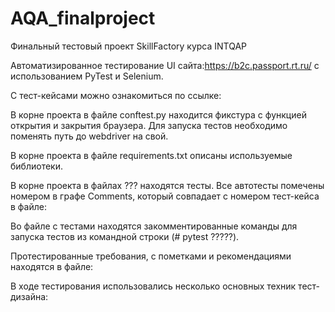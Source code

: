 # AQA_finalproject

Финальный тестовый проект SkillFactory курса INTQAP

Автоматизированное тестирование UI сайта:https://b2c.passport.rt.ru/ с использованием PyTest и Selenium.

С тест-кейсами можно ознакомиться по ссылке: 

В корне проекта в файле conftest.py находится фикстура с функцией открытия и закрытия браузера. Для запуска тестов необходимо поменять путь до webdriver на свой.

В корне проекта в файле requirements.txt описаны используемые библиотеки.

В корне проекта в файлах ??? находятся тесты. Все автотесты помечены номером в графе Comments, который совпадает с номером тест-кейса в файле: 

Во файле с тестами находятся закомментированные команды для запуска тестов из командной строки (# pytest ?????).

Протестированные требования, с пометками и рекомендациями находятся в файле: 

В ходе тестирования использовались несколько основных техник тест-дизайна:


